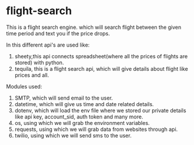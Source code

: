 # flight-search

This is a flight search engine. which will search flight between the given time period and text you if the price drops.

In this different api's are used like: 
1. sheety,this api connects spreadsheet(where all the prices of flights are stored) with python.
2. tequila, this is a flight search api, which will give details about flight like prices and all.

Modules used:
1. SMTP, which will send email to the user.
2. datetime, which will give us time and date related details.
3. dotenv, which will load the env file where we stored our private details like api key, account_sid, auth token and many more.
4. os, using which we will grab the environment variables.
5. requests, using which we will grab data from websites through api.
6. twilio, using which we will send sms to the user.
